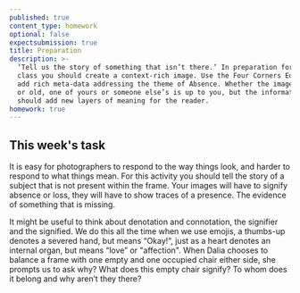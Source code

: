 ```yaml
---
published: true
content_type: homework
optional: false
expectsubmission: true
title: Preparation
description: >-
  ‘Tell us the story of something that isn’t there.’ In preparation for the
  class you should create a context-rich image. Use the Four Corners Editor to
  add rich meta-data addressing the theme of Absence. Whether the image is new
  or old, one of yours or someone else’s is up to you, but the information
  should add new layers of meaning for the reader.
homework: true
---
```

## This week's task

It is easy for photographers to respond to the way things look, and harder to respond to what things mean. For this activity you should tell the story of a subject that is not present within the frame. Your images will have to signify absence or loss, they will have to show traces of a presence. The evidence of something that is missing.

It might be useful to think about denotation and connotation, the signifier and the signified. We do this all the time when we use emojis, a thumbs-up denotes a severed hand, but means “Okay!“, just as a heart denotes an internal organ, but means “love” or "affection". 
When Dalia chooses to balance a frame with one empty and one occupied chair either side, she prompts us to ask why? What does this empty chair signify? To whom does it belong and why aren’t they there?
